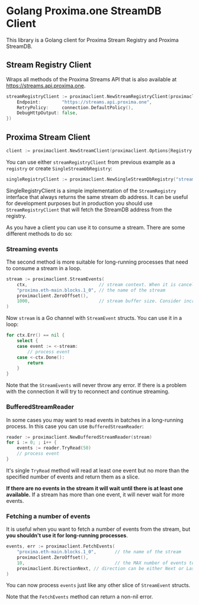 # Golang Proxima.one StreamDB Client

This library is a Golang client for Proxima Stream Registry and Proxima StreamDB.

## Stream Registry Client
Wraps all methods of the Proxima Streams API that is also available at https://streams.api.proxima.one.

```go
streamRegistryClient := proximaclient.NewStreamRegistryClient(proximaclient.StreamRegistryClientOptions{
    Endpoint:        "https://streams.api.proxima.one",
    RetryPolicy:     connection.DefaultPolicy(),
    DebugHttpOutput: false,
})
```

## Proxima Stream Client

```go
client := proximaclient.NewStreamClient(proximaclient.Options{Registry: registry})
```
You can use either `streamRegistryClient` from previous example as a `registry` or create `SingleStreamDbRegistry`:
```go
singleRegistryClient := proximaclient.NewSingleStreamDbRegistry("streams.buh.apps.proxima.one:443")
```
SingleRegistryClient is a simple implementation of the `StreamRegistry` interface that always returns the same stream db address.
It can be useful for development purposes but in production you should use `StreamRegistryClient` that will fetch the StreamDB address from the registry.

As you have a client you can use it to consume a stream. There are some different methods to do so:

### Streaming events
The second method is more suitable for long-running processes that need to consume a stream in a loop.
```go
stream := proximaclient.StreamEvents(
    ctx,                           // stream context. When it is cancelled the stream will be closed
    "proxima.eth-main.blocks.1_0", // the name of the stream
    proximaclient.ZeroOffset(),
    1000,                          // stream buffer size. Consider increasing it if you have unstable network connection
)
```
Now `stream` is a Go channel with `StreamEvent` structs. You can use it in a loop:
```go
for ctx.Err() == nil {
    select {
    case event := <-stream:
        // process event
    case <-ctx.Done():
        return
    }
}
```
Note that the `StreamEvents` will never throw any error. If there is a problem with the connection it will try to reconnect and continue streaming.

### BufferedStreamReader
In some cases you may want to read events in batches in a long-running process. In this case you can use `BufferedStreamReader`:
```go
reader := proximaclient.NewBufferedStreamReader(stream)
for i := 0; ; i++ {
    events := reader.TryRead(50)
    // process event
}
```
It's single `TryRead` method will read at least one event but no more than the specified number of events and return them as a slice.

<b>If there are no events in the stream it will wait until there is at least one available.</b> If a stream has more than one event, it will never wait for more events.

### Fetching a number of events
It is useful when you want to fetch a number of events from the stream, but <b>you shouldn't use it for long-running processes</b>.
```go
events, err := proximaclient.FetchEvents(
    "proxima.eth-main.blocks.1_0",       // the name of the stream
    proximaclient.ZeroOffset(),
    10,                                  // the MAX number of events to fetch
    proximaclient.DirectionNext, // direction can be either Next or Last which means forward or backward
)
```
You can now process `events` just like any other slice of `StreamEvent` structs.

Note that the `FetchEvents` method can return a non-nil error.


